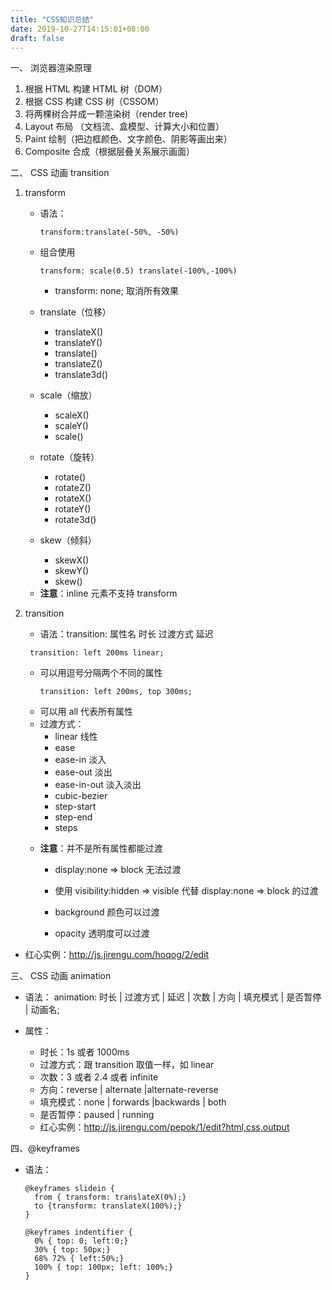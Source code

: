 ```yaml
---
title: "CSS知识总结"
date: 2019-10-27T14:15:01+08:00
draft: false
---
```


一、 浏览器渲染原理

1.  根据 HTML 构建 HTML 树（DOM）
2.  根据 CSS 构建 CSS 树（CSSOM）
3.  将两棵树合并成一颗渲染树（render tree)
4.  Layout 布局 （文档流、盒模型、计算大小和位置）
5.  Paint 绘制（把边框颜色、文字颜色、阴影等画出来）
6.  Composite 合成（根据层叠关系展示画面）

二、 CSS 动画 transition

1. transform

   - 语法：
     ```
     transform:translate(-50%, -50%)
     ```
   - 组合使用

     ```
     transform: scale(0.5) translate(-100%,-100%)
     ```

     - transform: none; 取消所有效果

   * translate（位移）

     - translateX()
     - translateY()
     - translate()
     - translateZ()
     - translate3d()

   * scale（缩放）

     - scaleX()
     - scaleY()
     - scale()

   * rotate（旋转）

     - rotate()
     - rotateZ()
     - rotateX()
     - rotateY()
     - rotate3d()

   * skew（倾斜）

     - skewX()
     - skewY()
     - skew()

   - **注意**：inline 元素不支持 transform

2. transition

   - 语法：transition: 属性名 时长 过渡方式 延迟

   ```
    transition: left 200ms linear;
   ```

   - 可以用逗号分隔两个不同的属性
     ```
     transition: left 200ms, top 300ms;
     ```

   * 可以用 all 代表所有属性
   * 过渡方式：
     - linear 线性
     - ease
     - ease-in 淡入
     - ease-out 淡出
     - ease-in-out 淡入淡出
     - cubic-bezier
     - step-start
     - step-end
     - steps

   - **注意**：并不是所有属性都能过渡

     - display:none => block 无法过渡

     - 使用 visibility:hidden => visible 代替 display:none => block 的过渡

     - background 颜色可以过渡

     - opacity 透明度可以过渡

- 红心实例：http://js.jirengu.com/hoqog/2/edit

三、 CSS 动画 animation

- 语法： animation: 时长 | 过渡方式 | 延迟 | 次数 | 方向 | 填充模式 | 是否暂停 | 动画名;

- 属性：

  - 时长：1s 或者 1000ms
  - 过渡方式：跟 transition 取值一样，如 linear
  - 次数：3 或者 2.4 或者 infinite
  - 方向：reverse | alternate |alternate-reverse
  - 填充模式：none | forwards |backwards | both
  - 是否暂停：paused | running

  * 红心实例：http://js.jirengu.com/pepok/1/edit?html,css,output

四、@keyframes

- 语法：
  ```
  @keyframes slidein {
    from { transform: translateX(0%);}
    to {transform: translateX(100%);}
  }
  ```
  ```
  @keyframes indentifier {
    0% { top: 0; left:0;}
    30% { top: 50px;}
    68% 72% { left:50%;}
    100% { top: 100px; left: 100%;}
  }
  ```
